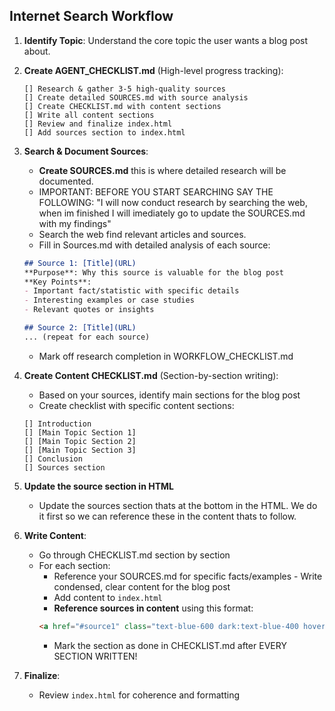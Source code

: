 ## Internet Search Workflow

1.  **Identify Topic**: Understand the core topic the user wants a blog post about.


2.  **Create AGENT_CHECKLIST.md** (High-level progress tracking):
    ```
    [] Research & gather 3-5 high-quality sources
    [] Create detailed SOURCES.md with source analysis
    [] Create CHECKLIST.md with content sections
    [] Write all content sections
    [] Review and finalize index.html
    [] Add sources section to index.html
    ```

3.  **Search & Document Sources**:
    - **Create SOURCES.md** this is where detailed research will be documented.
    - IMPORTANT: BEFORE YOU START SEARCHING SAY THE FOLLOWING: "I will now conduct research by searching the web, when im finished I will imediately go to update the SOURCES.md with my findings"
    - Search the web find relevant articles and sources.
    - Fill in Sources.md with detailed analysis of each source:
    ```markdown
    ## Source 1: [Title](URL)
    **Purpose**: Why this source is valuable for the blog post
    **Key Points**:
    - Important fact/statistic with specific details
    - Interesting examples or case studies
    - Relevant quotes or insights
    
    ## Source 2: [Title](URL)
    ... (repeat for each source)
    ```
    - Mark off research completion in WORKFLOW_CHECKLIST.md

4.  **Create Content CHECKLIST.md** (Section-by-section writing):
    - Based on your sources, identify main sections for the blog post
    - Create checklist with specific content sections:
    ```
    [] Introduction
    [] [Main Topic Section 1]
    [] [Main Topic Section 2]
    [] [Main Topic Section 3]
    [] Conclusion
    [] Sources section
    ```

5. **Update the source section in HTML** 
    - Update the sources section thats at the bottom in the HTML. We do it first so we can reference these in the content thats to follow.

6.  **Write Content**:
    - Go through CHECKLIST.md section by section
    - For each section:
        - Reference your SOURCES.md for specific facts/examples        - Write condensed, clear content for the blog post
        - Add content to `index.html`
        - **Reference sources in content** using this format:
        ```html
        <a href="#source1" class="text-blue-600 dark:text-blue-400 hover:underline">[1]</a>
        ```
        - Mark the section as done in CHECKLIST.md after EVERY SECTION WRITTEN!

7.  **Finalize**: 
    - Review `index.html` for coherence and formatting